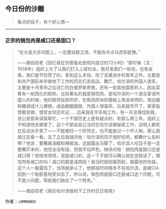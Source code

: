 ## 今日份的沙雕

> 看点好段子，有个好心情～


 
---

### 正宗的锅包肉是咸口还是甜口？

> “在大是大非问题上，一定要站稳立场，不能有半点马虎和犹豫。”
> 
> ——摘自招老《回忆我在伪警备处医院内度过的72小时》“那时候（注：1938年）组织上为了让我们打入上层社会，按月发我们一些钱，也有金条。我们是节俭惯了的，拿到这么多钱，除了支援进步的青年之外，主要是和共产国际来华做地下工作的同志们去饭店、舞厅。哈尔滨的外国人很多，主要是十月革命之后流亡的白俄罗斯贵族，还有一些其他国家的人，因此菜肴有一些西化的趋势。比较著名的就是锅包肉，是哈尔滨的一个道台宴请外国人的时候，他的厨师投其所好，在焦烧肉块的基础上改进发明的，用白醋和糖调成汁儿爆锅，成品酸酸甜甜，外国人很喜欢。后来就传开了，家家饭馆都会做，很受女同志欢迎……后来我在华东局工作，有一天总理找到我，说公安部来请我帮忙，一个干部历史上是有疑点的，有那么两三年，组织上不知道他去哪里了，这个干部说自己当时在哈尔滨做秘密工作，证明人都死在反动派手里了——不能冤枉一个好同志，也不能放过一个坏人嘛。那么我就过去看一看。去了之后我就问他：哈尔滨的饺子很好吃吧，都蘸什么佐料啊？他说：要蘸酱油醋和辣椒油，这就露出马脚了，哈尔滨人吃饺子是一定要蘸芥末的，他完全没有提。但我不动声色，继续问他：锅包肉是甜口还是咸口呀？他吱吱唔唔，说是咸口的，这一下子就可以确认他在说假话了，锅包肉有咸口的吗！咸口的那是溜肉段！我当时就拍案而起，揭露他的伪装。这个人一看露馅了，当场就承认了，他那段时间根本不在哈尔滨，是被CIA招到一个秘密基地受训去了。所以说，锅包肉是甜口还是咸口这个问题，可不是小问题，帮助我们揪出了一个特务。”
> 
> ——摘自招老《我在哈尔滨做地下工作的日日夜夜》


作者：`cOMMANDO`